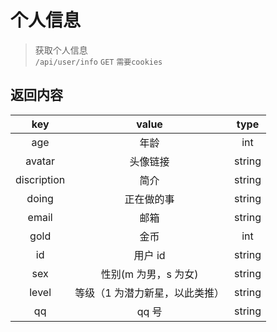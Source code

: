 # 个人信息

> 获取个人信息  
> `/api/user/info` `GET` `需要cookies`

## 返回内容

|     key     |             value              |  type  |
| :---------: | :----------------------------: | :----: |
|     age     |              年龄              |  int   |
|   avatar    |            头像链接            | string |
| discription |              简介              | string |
|    doing    |           正在做的事           | string |
|    email    |              邮箱              | string |
|    gold     |              金币              |  int   |
|     id      |            用户 id             | string |
|     sex     |      性别(m 为男，s 为女)      | string |
|    level    | 等级（1 为潜力新星，以此类推） | string |
|     qq      |             qq 号              | string |
